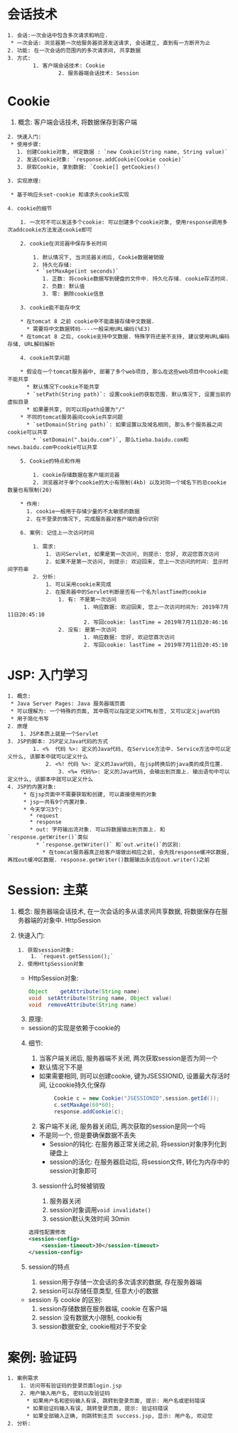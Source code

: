 # 会话技术

 	1. 会话:一次会话中包含多次请求和响应. 
     * 一次会话: 浏览器第一次给服务器资源发送请求, 会话建立, 直到有一方断开为止
	2. 功能: 在一次会话的范围内的多次请求间, 共享数据
	3. 方式: 
        	1. 客户端会话技术: Cookie
                 	2. 服务器端会话技术: Session



# Cookie

  1. 概念: 客户端会话技术, 将数据保存到客户端

 	2. 快速入门:
     * 使用步骤: 
       1. 创建Cookie对象, 绑定数据 : `new Cookie(String name, String value)`
       2. 发送Cookie对象: `response.addCookie(Cookie cookie)`
       3. 获取Cookie, 拿到数据: `Cookie[] getCookies() `
     
 	3. 实现原理:

     * 基于响应头set-cookie 和请求头cookie实现

 	4. cookie的细节

      	1. 一次可不可以发送多个cookie: 可以创建多个cookie对象, 使用response调用多次addcookie方法发送cookie即可
	
      	2. cookie在浏览器中保存多长时间
	
      	 	1. 默认情况下, 当浏览器关闭后, Cookie数据被销毁
      	 	2. 持久化存储:
      	     * `setMaxAge(int seconds)`
      	       1. 正数: 将cookie数据写到硬盘的文件中. 持久化存储. cookie存活时间.
      	       2. 负数: 默认值
      	       3. 零: 删除cookie信息
	
      	3. cookie能不能存中文
	
      	* 在tomcat 8 之前 cookie中不能直接存储中文数据.
      	  * 需要将中文数据转码----一般采用URL编码(%E3)
      	* 在tomcat 8 之后, cookie支持中文数据. 特殊字符还是不支持, 建议使用URL编码存储, URL解码解析
	
      	4. cookie共享问题
	
      	* 假设在一个tomcat服务器中, 部署了多个web项目, 那么在这些web项目中cookie能不能共享
      	  * 默认情况下cookie不能共享
      	  * `setPath(String path)`: 设置cookie的获取范围. 默认情况下, 设置当前的虚拟目录
      	  * 如果要共享, 则可以将path设置为"/"
      	* 不同的tomcat服务器间cookie共享问题
      	  * `setDomain(String path)`: 如果设置以及域名相同, 那么多个服务器之间cookie可以共享
      	    * `setDomain(".baidu.com")`, 那么tieba.baidu.com和news.baidu.com中cookie可以共享
	
      	5. Cookie的特点和作用
	
      	 	1. cookie存储数据在客户端浏览器
      	 	2. 浏览器对于单个cookie的大小有限制(4kb) 以及对同一个域名下的总cookie数量也有限制(20)
	
      	* 作用: 
      	  1. cookie一般用于存储少量的不太敏感的数据
      	  2. 在不登录的情况下, 完成服务器对客户端的身份识别
	
      	6. 案例: 记住上一次访问时间
	
      	 	1. 需求: 
      	      	1. 访问Servlet, 如果是第一次访问, 则提示: 您好, 欢迎您首次访问
      	      	2. 如果不是第一次访问, 则提示: 欢迎回来, 您上一次访问的时间: 显示时间字符串
      	 	2. 分析: 
      	      	1. 可以采用cookie来完成
      	      	2. 在服务器中的Servlet判断是否有一个名为lastTime的cookie
      	           	1. 有: 不是第一次访问
      	                	1. 响应数据: 欢迎回来, 您上一次访问时间为: 2019年7月11日20:45:10
      	                	2. 写回cookie: lastTime = 2019年7月11日20:46:16
      	           	2. 没有: 是第一次访问
      	                	1. 响应数据: 您好, 欢迎您首次访问
      	                	2. 写回cookie: lastTime = 2019年7月11日20:45:10



# JSP: 入门学习

 	1. 概念: 
     * Java Server Pages: Java 服务器端页面
     * 可以理解为: 一个特殊的页面, 其中既可以指定定义HTML标签, 又可以定义java代码
     * 用于简化书写
 	2. 原理
      	1. JSP本质上就是一个Servlet
	3. JSP的脚本: JSP定义Java代码的方式
        	1. <%  代码 %>: 定义的Java代码, 在Service方法中. Service方法中可以定义什么, 该脚本中就可以定义什么
            	2. <%! 代码 %>: 定义的Java代码, 在jsp转换后的java类的成员位置. 
                	3. <%= 代码%>: 定义的Java代码, 会输出到页面上. 输出语句中可以定义什么, 该脚本中就可以定义什么
	4. JSP的内置对象:
	     * 在jsp页面中不需要获取和创建, 可以直接使用的对象
	     * jsp一共有9个内置对象.
	     * 今天学习3个:
	       * request
	       * response
	       * out: 字符输出流对象. 可以将数据输出到页面上. 和`response.getWriter()`类似
	         * `response.getWriter()` 和`out.write()`的区别:
	           * 在tomcat服务器真正给客户端做出相应之前, 会先找response缓冲区数据, 再找out缓冲区数据. response.getWriter()数据输出永远在out.writer()之前 



# Session: 主菜

 1. 概念: 服务器端会话技术, 在一次会话的多从请求间共享数据, 将数据保存在服务器端的对象中. HttpSession

 2. 快速入门: 

     	1. 获取session对象:
          	1. `request.getSession();`
     	2. 使用HttpSession对象

    * HttpSession对象:

      ```java
      Object	getAttribute(String name)
      void	setAttribute(String name, Object value)
      void	removeAttribute(String name)
      ```

	3. 原理:

    * session的实现是依赖于cookie的

	4. 细节: 

    	1. 当客户端关闭后, 服务器端不关闭, 两次获取session是否为同一个 

        * 默认情况下不是
        * 如果需要相同, 则可以创建cookie, 键为JSESSIONID, 设置最大存活时间, 让cookie持久化保存

        ```java
                Cookie c = new Cookie("JSESSIONID",session.getId());
                c.setMaxAge(60*60);
                response.addCookie(c);
        ```

        

    	2. 客户端不关闭, 服务器关闭后, 两次获取的session是同一个吗

        * 不是同一个, 但是要确保数据不丢失
          * Session的钝化: 在服务器正常关闭之前, 将session对象序列化到硬盘上
          * session的活化: 在服务器启动后, 将session文件, 转化为内存中的session对象即可

    	3. session什么时候被销毁

        	1. 服务器关闭
        	2. session对象调用`void invalidate()`
        	3. session默认失效时间 30min

        ```web.xml
        选择性配置修改
        <session-config>
        	<session-timeout>30</session-timeout>
        </session-config>
        ```

	5. session的特点

    	1. session用于存储一次会话的多次请求的数据, 存在服务器端
    	2. session可以存储任意类型, 任意大小的数据

    * session 与 cookie 的区别: 
      1. session存储数据在服务器端, cookie 在客户端
      2. session 没有数据大小限制, cookie有
      3. session数据安全, cookie相对于不安全



# 案例: 验证码

 	1. 案例需求
      	1. 访问带有验证码的登录页面login.jsp
      	2. 用户输入用户名, 密码以及验证码
          * 如果用户名和密码输入有误, 跳转到登录页面, 提示: 用户名或密码错误
          * 如果验证码输入有误, 跳转登录页面, 提示: 验证码错误
          * 如果全部输入正确, 则跳转到主页 success.jsp, 显示: 用户名, 欢迎您
	2. 分析: 